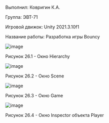 Выполнил: Ковригин К.А.

Группа: ЭВТ-71

Игровой движок: Unity 2021.3.10f1

Название работы: Разработка игры Bouncy

![image](https://user-images.githubusercontent.com/119486614/205436061-44409bcc-9122-47c1-a180-85a1a9fca2a9.png)

Рисунок 26.1 - Окно Hierarchy

![image](https://user-images.githubusercontent.com/119486614/205436065-3bb7c7e1-b87f-417f-871c-905f79b4f42c.png)

Рисунок 26.2 - Окно Scene

![image](https://user-images.githubusercontent.com/119486614/205436088-e80313f6-4897-44bd-8d52-1687a38cc8ee.png)

Рисунок 26.3 - Окно Game

![image](https://user-images.githubusercontent.com/119486614/205436109-194b5f1c-2654-4818-9501-b0ef63c86722.png)

Рисунок 26.4 - Окно Inspector объекта Player
